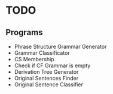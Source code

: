 # TODO

## Programs

- Phrase Structure Grammar Generator
- Grammar Classificator
- CS Membership
- Check if CF Grammar is empty
- Derivation Tree Generator
- Original Sentences Finder
- Original Sentence Classifier